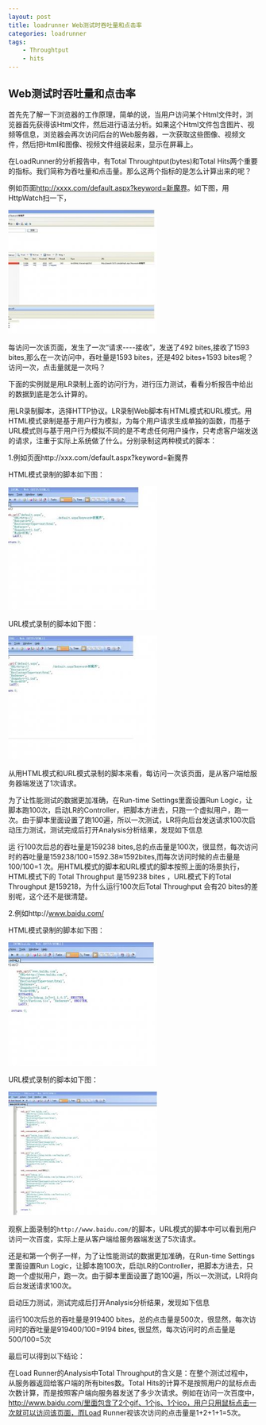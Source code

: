 ```yaml
---
layout: post
title: loadrunner Web测试时吞吐量和点击率
categories: loadrunner
tags: 
    - Throughtput
    - hits
---
```


## Web测试时吞吐量和点击率

首先先了解一下浏览器的工作原理，简单的说，当用户访问某个Html文件时，浏览器首先获得该Html文件，然后进行语法分析。如果这个Html文件包含图片、视频等信息，浏览器会再次访问后台的Web服务器，一次获取这些图像、视频文件，然后把Html和图像、视频文件组装起来，显示在屏幕上。

在LoadRunner的分析报告中，有Total Throughtput(bytes)和Total Hits两个重要的指标。我们简称为吞吐量和点击量。那么这两个指标的是怎么计算出来的呢？

例如页面<http://xxxx.com/default.aspx?keyword=新魔界>。如下图，用HttpWatch扫一下，

<img src="/media/img/loadrunner-hits-1.jpg">

每访问一次该页面，发生了一次“请求----接收”，发送了492 bites,接收了1593 bites,那么在一次访问中，吞吐量是1593 bites，还是492 bites+1593 bites呢？访问一次，点击量就是一次吗？

下面的实例就是用LR录制上面的访问行为，进行压力测试，看看分析报告中给出的数据到底是怎么计算的。

用LR录制脚本，选择HTTP协议。LR录制Web脚本有HTML模式和URL模式。用HTML模式录制是基于用户行为模拟，为每个用户请求生成单独的函数，而基于URL模式则与基于用户行为模拟不同的是不考虑任何用户操作，只考虑客户端发送的请求，注重于实际上系统做了什么。分别录制这两种模式的脚本：

1.例如页面http://xxx.com/default.aspx?keyword=新魔界

HTML模式录制的脚本如下图：

<img src="/media/img/loadrunner-hits-2.jpg">

URL模式录制的脚本如下图：

<img src="/media/img/loadrunner-hits-3.jpg">

从用HTML模式和URL模式录制的脚本来看，每访问一次该页面，是从客户端给服务器端发送了1次请求。

为了让性能测试的数据更加准确，在Run-time Settings里面设置Run Logic，让脚本跑100次，启动LR的Controller，把脚本方进去，只跑一个虚拟用户，跑一次。由于脚本里面设置了跑100遍，所以一次测试，LR将向后台发送请求100次启动压力测试，测试完成后打开Analysis分析结果，发现如下信息

运 行100次后总的吞吐量是159238 bites,总的点击量是100次，很显然，每次访问时的吞吐量是159238/100=1592.38≈1592bites,而每次访问时候的点击量是 100/100=1 次。用HTML模式的脚本和URL模式的脚本按照上面的场景执行，HTML模式下的 Total Throughput 是159238 bites ，URL模式下的Total Throughput 是159218，为什么运行100次后Total Throughput 会有20 bites的差别呢，这个还不是很清楚。

2.例如http://www.baidu.com/

HTML模式录制的脚本如下图：

<img src="/media/img/loadrunner-hits-5.jpg">

 URL模式录制的脚本如下图：

<img src="/media/img/loadrunner-hits-6.jpg">

观察上面录制的`http://www.baidu.com/`的脚本，URL模式的脚本中可以看到用户访问一次百度，实际上是从客户端给服务器端发送了5次请求。

还是和第一个例子一样，为了让性能测试的数据更加准确，在Run-time Settings里面设置Run Logic，让脚本跑100次，启动LR的Controller，把脚本方进去，只跑一个虚拟用户，跑一次。由于脚本里面设置了跑100遍，所以一次测试，LR将向后台发送请求100次。

启动压力测试，测试完成后打开Analysis分析结果，发现如下信息

运行100次后总的吞吐量是919400 bites，总的点击量是500次，很显然，每次访问时的吞吐量是919400/100=9194 bites, 很显然，每次访问时的点击量是500/100=5次

最后可以得到以下结论：

在Load Runner的Analysis中Total Throughput的含义是：在整个测试过程中，从服务器返回给客户端的所有bites数。Total Hits的计算不是按照用户的鼠标点击次数计算，而是按照客户端向服务器发送了多少次请求。例如在访问一次百度中，http://www.baidu.com/里面包含了2个gif、1个js、1个ico，用户只用鼠标点击一次就可以访问该页面，而Load Runner视该次访问的点击量是1+2+1+1=5次。



